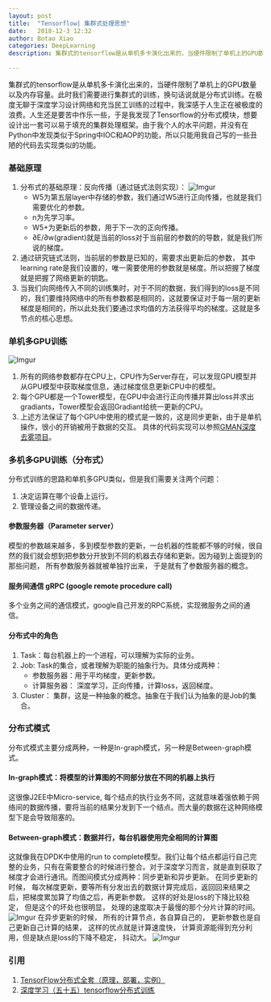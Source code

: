 ```yaml
---
layout: post
title:  "Tensorflow| 集群式处理思想"
date:   2018-12-3 12:32
author: Botao Xiao
categories: DeepLearning
description: 集群式的tensorflow是从单机多卡演化出来的，当硬件限制了单机上的GPU数量以及内存容量。此时我们需要进行集群式的训练，换句话说就是分布式训练。在极度无聊于深度学习设计网络和充当民工训练的过程中，我深感于人生正在被极度的浪费。人生还是要苦中作乐一些，于是我发现了Tensorflow的分布式模块，想要设计出一套可以易于填充的集群处理框架。由于我个人的水平问题，并没有在Python中发现类似于Spring中IOC和AOP的功能，所以只能用我自己写的一些丑陋的代码去实现类似的功能。

---
```

集群式的tensorflow是从单机多卡演化出来的，当硬件限制了单机上的GPU数量以及内存容量。此时我们需要进行集群式的训练，换句话说就是分布式训练。在极度无聊于深度学习设计网络和充当民工训练的过程中，我深感于人生正在被极度的浪费。人生还是要苦中作乐一些，于是我发现了Tensorflow的分布式模块，想要设计出一套可以易于填充的集群处理框架。由于我个人的水平问题，并没有在Python中发现类似于Spring中IOC和AOP的功能，所以只能用我自己写的一些丑陋的代码去实现类似的功能。

### 基础原理
1. 分布式的基础原理：反向传播（通过链式法则实现）：
![Imgur](https://i.imgur.com/hlgDBmn.png)
    * W5为第五层layer中存储的参数，我们通过W5进行正向传播，也就是我们需要优化的参数。
    * n为先学习率。
    * W5+为更新后的参数，用于下一次的正向传播。
    * ∂E/∂w(gradient)就是当前的loss对于当前层的参数的的导数，就是我们所说的梯度。
2. 通过研究链式法则，当前层的参数是已知的，需要求出更新后的参数， 其中learning rate是我们设置的，唯一需要使用的参数就是梯度。所以把握了梯度就是把握了网络更新的钥匙。
3. 当我们向网络传入不同的训练集时，对于不同的数据，我们得到的loss是不同的，我们要维持网络中的所有参数都是相同的，这就要保证对于每一层的更新梯度是相同的，所以此处我们要通过求均值的方法获得平均的梯度。这就是多节点的核心思想。

### 单机多GPU训练
![Imgur](https://i.imgur.com/nsK6I0a.png)
1. 所有的网络参数都存在CPU上，CPU作为Server存在，可以发现GPU模型并从GPU模型中获取梯度信息，通过梯度信息更新CPU中的模型。
2. 每个GPU都是一个Tower模型，在GPU中会进行正向传播并算出loss并求出gradiants，Tower模型会返回Gradiant给统一更新的CPU。
3. 上述方法保证了每个GPU中使用的模式是一致的，这是同步更新，由于是单机操作，很小的开销被用于数据的交互。
具体的代码实现可以参照[GMAN深度去雾项目](https://github.com/Seanforfun/GMAN_Net_Haze_Removal)。

### 多机多GPU训练（分布式）
分布式训练的思路和单机多GPU类似，但是我们需要关注两个问题：
1. 决定运算在哪个设备上运行。
2. 管理设备之间的数据传递。

#### 参数服务器（Parameter server）
模型的参数越来越多，多到模型参数的更新，一台机器的性能都不够的时候，很自然的我们就会想到把参数分开放到不同的机器去存储和更新。因为碰到上面提到的那些问题， 所有参数服务器就被单独拧出来， 于是就有了参数服务器的概念。

#### 服务间通信 gRPC (google remote procedure call)
多个业务之间的通信模式，google自己开发的RPC系统，实现微服务之间的通信。

#### 分布式中的角色
1. Task：每台机器上的一个进程，可以理解为实际的业务。
2. Job: Task的集合，或者理解为职能的抽象行为。具体分成两种：
    * 参数服务器：用于平均梯度，更新参数。
    * 计算服务器： 深度学习，正向传播，计算loss，返回梯度。
3. Cluster： 集群，这是一种抽象的概念。抽象在于我们认为抽象的是Job的集合。

### 分布式模式
分布式模式主要分成两种，一种是In-graph模式，另一种是Between-graph模式。

#### In-graph模式：将模型的计算图的不同部分放在不同的机器上执行
这很像J2EE中Micro-service, 每个结点的执行业务不同，这就意味着强依赖于网络间的数据传播，要将当前的结果分发到下一个结点。而大量的数据在这种网络模型下是会导致阻塞的。

#### Between-graph模式：数据并行，每台机器使用完全相同的计算图
这就像我在DPDK中使用的run to complete模型。我们让每个结点都运行自己完整的业务，只有在需要整合的时候进行整合。对于深度学习而言，就是直到获取了梯度才会进行通讯。而图间模式分成两种：同步更新和异步更新。
在同步更新的时候， 每次梯度更新，要等所有分发出去的数据计算完成后，返回回来结果之后，把梯度累加算了均值之后，再更新参数。 这样的好处是loss的下降比较稳定， 但是这个的坏处也很明显， 处理的速度取决于最慢的那个分片计算的时间。
![Imgur](https://i.imgur.com/RGRIkZr.png)
在异步更新的时候， 所有的计算节点，各自算自己的， 更新参数也是自己更新自己计算的结果， 这样的优点就是计算速度快， 计算资源能得到充分利用，但是缺点是loss的下降不稳定， 抖动大。
![Imgur](https://i.imgur.com/vediOI6.jpg)

### 引用
1. [TensorFlow分布式全套（原理，部署，实例）](https://blog.csdn.net/CodeMaster_/article/details/76223835)
2. [深度学习（五十五）tensorflow分布式训练](https://blog.csdn.net/hjimce/article/details/61197190)
